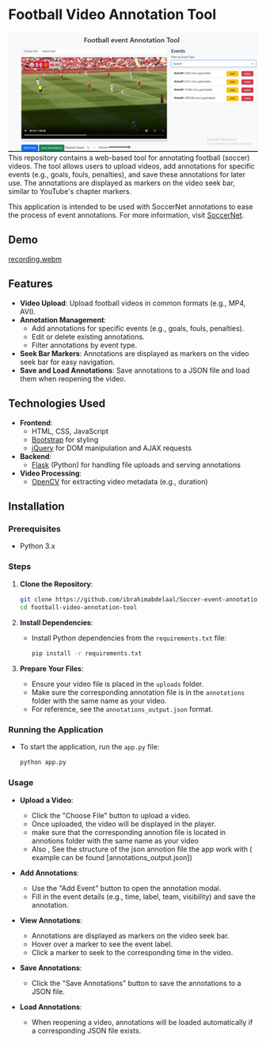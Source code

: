 # Football Video Annotation Tool
![Website Screenshot](websiteimage.JPG)
This repository contains a web-based tool for annotating football (soccer) videos. The tool allows users to upload videos, add annotations for specific events (e.g., goals, fouls, penalties), and save these annotations for later use. The annotations are displayed as markers on the video seek bar, similar to YouTube's chapter markers.

This application is intended to be used with SoccerNet annotations to ease the process of event annotations. For more information, visit [SoccerNet](https://github.com/SoccerNet).



## Demo

[recording.webm](https://github.com/user-attachments/assets/2a80b3cb-3144-48d3-be9d-53f0fff44b4c)


## Features

- **Video Upload**: Upload football videos in common formats (e.g., MP4, AVI).
- **Annotation Management**:
  - Add annotations for specific events (e.g., goals, fouls, penalties).
  - Edit or delete existing annotations.
  - Filter annotations by event type.
- **Seek Bar Markers**: Annotations are displayed as markers on the video seek bar for easy navigation.
- **Save and Load Annotations**: Save annotations to a JSON file and load them when reopening the video.

## Technologies Used

- **Frontend**:
  - HTML, CSS, JavaScript
  - [Bootstrap](https://getbootstrap.com/) for styling
  - [jQuery](https://jquery.com/) for DOM manipulation and AJAX requests
- **Backend**:
  - [Flask](https://flask.palletsprojects.com/) (Python) for handling file uploads and serving annotations
- **Video Processing**:
  - [OpenCV](https://opencv.org/) for extracting video metadata (e.g., duration)

## Installation

### Prerequisites

- Python 3.x

### Steps

1. **Clone the Repository**:
   ```bash
   git clone https://github.com/ibrahimabdelaal/Soccer-event-annotation-tool.git
   cd football-video-annotation-tool
   ```

2. **Install Dependencies**:
   - Install Python dependencies from the `requirements.txt` file:
     ```bash
     pip install -r requirements.txt
     ```

3. **Prepare Your Files**:
   - Ensure your video file is placed in the `uploads` folder.
   - Make sure the corresponding annotation file is in the `annotations` folder with the same name as your video.
   - For reference, see the `annotations_output.json` format.

### Running the Application

- To start the application, run the `app.py` file:
  ```bash
  python app.py
  ```

### Usage

- **Upload a Video**:
  - Click the "Choose File" button to upload a video.
  - Once uploaded, the video will be displayed in the player.
  - make sure that the corresponding annotion file is located in annotions folder with the same name as your video
  - Also , See the structure of the json annotion file the app work with ( example can be found [annotations_output.json])

- **Add Annotations**:
  - Use the "Add Event" button to open the annotation modal.
  - Fill in the event details (e.g., time, label, team, visibility) and save the annotation.

- **View Annotations**:
  - Annotations are displayed as markers on the video seek bar.
  - Hover over a marker to see the event label.
  - Click a marker to seek to the corresponding time in the video.

- **Save Annotations**:
  - Click the "Save Annotations" button to save the annotations to a JSON file.

- **Load Annotations**:
  - When reopening a video, annotations will be loaded automatically if a corresponding JSON file exists.


